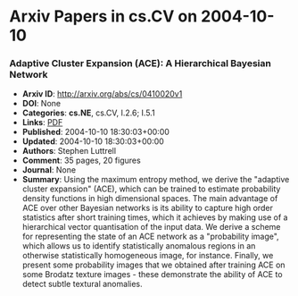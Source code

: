 # Arxiv Papers in cs.CV on 2004-10-10
### Adaptive Cluster Expansion (ACE): A Hierarchical Bayesian Network
- **Arxiv ID**: http://arxiv.org/abs/cs/0410020v1
- **DOI**: None
- **Categories**: **cs.NE**, cs.CV, I.2.6; I.5.1
- **Links**: [PDF](http://arxiv.org/pdf/cs/0410020v1)
- **Published**: 2004-10-10 18:30:03+00:00
- **Updated**: 2004-10-10 18:30:03+00:00
- **Authors**: Stephen Luttrell
- **Comment**: 35 pages, 20 figures
- **Journal**: None
- **Summary**: Using the maximum entropy method, we derive the "adaptive cluster expansion" (ACE), which can be trained to estimate probability density functions in high dimensional spaces. The main advantage of ACE over other Bayesian networks is its ability to capture high order statistics after short training times, which it achieves by making use of a hierarchical vector quantisation of the input data. We derive a scheme for representing the state of an ACE network as a "probability image", which allows us to identify statistically anomalous regions in an otherwise statistically homogeneous image, for instance. Finally, we present some probability images that we obtained after training ACE on some Brodatz texture images - these demonstrate the ability of ACE to detect subtle textural anomalies.



